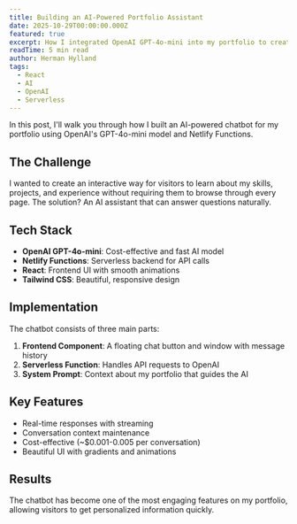 ```yaml
---
title: Building an AI-Powered Portfolio Assistant
date: 2025-10-29T00:00:00.000Z
featured: true
excerpt: How I integrated OpenAI GPT-4o-mini into my portfolio to create an interactive AI assistant that answers questions about my skills and experience.
readTime: 5 min read
author: Herman Hylland
tags:
  - React
  - AI
  - OpenAI
  - Serverless
---
```


In this post, I'll walk you through how I built an AI-powered chatbot for my portfolio using OpenAI's GPT-4o-mini model and Netlify Functions.

## The Challenge

I wanted to create an interactive way for visitors to learn about my skills, projects, and experience without requiring them to browse through every page. The solution? An AI assistant that can answer questions naturally.

## Tech Stack

- **OpenAI GPT-4o-mini**: Cost-effective and fast AI model
- **Netlify Functions**: Serverless backend for API calls
- **React**: Frontend UI with smooth animations
- **Tailwind CSS**: Beautiful, responsive design

## Implementation

The chatbot consists of three main parts:

1. **Frontend Component**: A floating chat button and window with message history
2. **Serverless Function**: Handles API requests to OpenAI
3. **System Prompt**: Context about my portfolio that guides the AI

## Key Features

- Real-time responses with streaming
- Conversation context maintenance
- Cost-effective (~$0.001-0.005 per conversation)
- Beautiful UI with gradients and animations

## Results

The chatbot has become one of the most engaging features on my portfolio, allowing visitors to get personalized information quickly.
